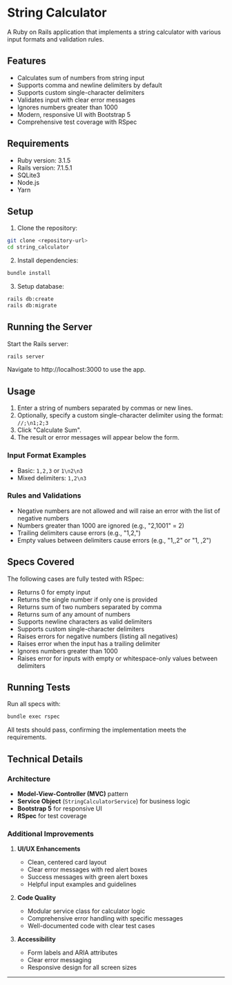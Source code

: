 # String Calculator

A Ruby on Rails application that implements a string calculator with various input formats and validation rules.

## Features

- Calculates sum of numbers from string input
- Supports comma and newline delimiters by default
- Supports custom single-character delimiters
- Validates input with clear error messages
- Ignores numbers greater than 1000
- Modern, responsive UI with Bootstrap 5
- Comprehensive test coverage with RSpec

## Requirements

- Ruby version: 3.1.5
- Rails version: 7.1.5.1
- SQLite3
- Node.js
- Yarn

## Setup

1. Clone the repository:
```bash
git clone <repository-url>
cd string_calculator
```

2. Install dependencies:
```bash
bundle install
```

3. Setup database:
```bash
rails db:create
rails db:migrate
```

## Running the Server

Start the Rails server:
```bash
rails server
```

Navigate to http://localhost:3000 to use the app.

## Usage

1. Enter a string of numbers separated by commas or new lines.
2. Optionally, specify a custom single-character delimiter using the format: `//;\n1;2;3`
3. Click "Calculate Sum".
4. The result or error messages will appear below the form.

### Input Format Examples

- Basic: `1,2,3` or `1\n2\n3`
- Mixed delimiters: `1,2\n3`

### Rules and Validations

- Negative numbers are not allowed and will raise an error with the list of negative numbers
- Numbers greater than 1000 are ignored (e.g., "2,1001" = 2)
- Trailing delimiters cause errors (e.g., "1,2,")
- Empty values between delimiters cause errors (e.g., "1,,2" or "1, ,2")

## Specs Covered

The following cases are fully tested with RSpec:

- Returns 0 for empty input
- Returns the single number if only one is provided
- Returns sum of two numbers separated by comma
- Returns sum of any amount of numbers
- Supports newline characters as valid delimiters
- Supports custom single-character delimiters
- Raises errors for negative numbers (listing all negatives)
- Raises error when the input has a trailing delimiter
- Ignores numbers greater than 1000
- Raises error for inputs with empty or whitespace-only values between delimiters

## Running Tests

Run all specs with:
```bash
bundle exec rspec
```

All tests should pass, confirming the implementation meets the requirements.

## Technical Details

### Architecture

- **Model-View-Controller (MVC)** pattern
- **Service Object** (`StringCalculatorService`) for business logic
- **Bootstrap 5** for responsive UI
- **RSpec** for test coverage

### Additional Improvements

1. **UI/UX Enhancements**
   - Clean, centered card layout
   - Clear error messages with red alert boxes
   - Success messages with green alert boxes
   - Helpful input examples and guidelines

2. **Code Quality**
   - Modular service class for calculator logic
   - Comprehensive error handling with specific messages
   - Well-documented code with clear test cases

3. **Accessibility**
   - Form labels and ARIA attributes
   - Clear error messaging
   - Responsive design for all screen sizes

---